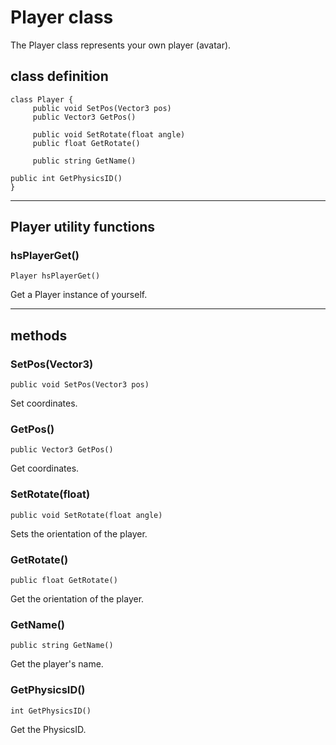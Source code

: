 
# Player class

The Player class represents your own player (avatar).


## class definition

```
class Player {
     public void SetPos(Vector3 pos)
     public Vector3 GetPos()
 
     public void SetRotate(float angle)
     public float GetRotate()

     public string GetName()

public int GetPhysicsID()
}
```


***


## Player utility functions
### hsPlayerGet()
`Player hsPlayerGet()`

Get a Player instance of yourself.


***


## methods
### SetPos(Vector3)
`public void SetPos(Vector3 pos)`

Set coordinates.

### GetPos()
`public Vector3 GetPos()`

Get coordinates.

### SetRotate(float)
`public void SetRotate(float angle)`

Sets the orientation of the player.

### GetRotate()
`public float GetRotate()`

Get the orientation of the player.

### GetName()
`public string GetName()`

Get the player's name.

### GetPhysicsID()
`int GetPhysicsID()`

Get the PhysicsID.